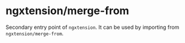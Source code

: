 # ngxtension/merge-from

Secondary entry point of `ngxtension`. It can be used by importing from `ngxtension/merge-from`.
